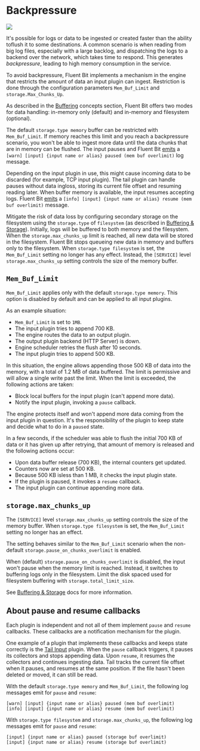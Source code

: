 # Backpressure

<img referrerpolicy="no-referrer-when-downgrade" src="https://static.scarf.sh/a.png?x-pxid=63e37cfe-9ce3-4a18-933a-76b9198958c1" />

It's possible for logs or data to be ingested or created faster than the ability toflush it to some destinations. A common scenario is when reading from big log files, especially with a large backlog, and dispatching the logs to a backend over the network, which takes time to respond. This generates _backpressure_, leading to high memory consumption in the service.

To avoid backpressure, Fluent Bit implements a mechanism in the engine that restricts the amount of data an input plugin can ingest. Restriction is done through the configuration parameters `Mem_Buf_Limit` and `storage.Max_Chunks_Up`.

As described in the [Buffering](../concepts/buffering.md) concepts section, Fluent Bit offers two modes for data handling: in-memory only (default) and in-memory and filesystem (optional).

The default `storage.type memory` buffer can be restricted with `Mem_Buf_Limit`. If memory reaches this limit and you reach a backpressure scenario, you won't be able to ingest more data until the data chunks that are in memory can be flushed. The input pauses and Fluent Bit [emits](https://github.com/fluent/fluent-bit/blob/v2.0.0/src/flb_input_chunk.c#L1334) a `[warn] [input] {input name or alias} paused (mem buf overlimit)` log message.

Depending on the input plugin in use, this might cause incoming data to be discarded (for example, TCP input plugin). The tail plugin can handle pauses without data ingloss, storing its current file offset and resuming reading later. When buffer memory is available, the input resumes accepting logs. Fluent Bit [emits](https://github.com/fluent/fluent-bit/blob/v2.0.0/src/flb_input_chunk.c#L1277) a `[info] [input] {input name or alias} resume (mem buf overlimit)` message.

Mitigate the risk of data loss by configuring secondary storage on the filesystem using the `storage.type` of `filesystem` (as described in [Buffering & Storage](buffering-and-storage.md)). Initially, logs will be buffered to both memory and the filesystem. When the `storage.max_chunks_up` limit is reached, all new data will be stored in the filesystem. Fluent Bit stops queueing new data in memory and buffers only to the filesystem. When `storage.type filesystem` is set, the `Mem_Buf_Limit` setting no longer has any effect. Instead, the `[SERVICE]` level `storage.max_chunks_up` setting controls the size of the memory buffer.

## `Mem_Buf_Limit`

`Mem_Buf_Limit` applies only with the default `storage.type memory`. This option is disabled by default and can be applied to all input plugins.

As an example situation:

- `Mem_Buf_Limit` is set to `1MB`.
- The input plugin tries to append 700&nbsp;KB.
- The engine routes the data to an output plugin.
- The output plugin backend (HTTP Server) is down.
- Engine scheduler retries the flush after 10 seconds.
- The input plugin tries to append 500&nbsp;KB.

In this situation, the engine allows appending those 500&nbsp;KB of data into the memory, with a total of 1.2&nbsp;MB of data buffered. The limit is permissive and will allow a single write past the limit. When the limit is exceeded, the following actions are taken:

- Block local buffers for the input plugin (can't append more data).
- Notify the input plugin, invoking a `pause` callback.

The engine protects itself and won't append more data coming from the input plugin in question. It's the responsibility of the plugin to keep state and decide what to do in a `paused` state.

In a few seconds, if the scheduler was able to flush the initial 700&nbsp;KB of data or it has given up after retrying, that amount of memory is released and the following actions occur:

- Upon data buffer release (700&nbsp;KB), the internal counters get updated.
- Counters now are set at 500&nbsp;KB.
- Because 500&nbsp;KB isless than 1&nbsp;MB, it checks the input plugin state.
- If the plugin is paused, it invokes a `resume` callback.
- The input plugin can continue appending more data.

## `storage.max_chunks_up`

The `[SERVICE]` level `storage.max_chunks_up` setting controls the size of the memory buffer. When `storage.type filesystem` is set, the `Mem_Buf_Limit` setting no longer has an effect.

The setting behaves similar to the `Mem_Buf_Limit` scenario when the non-default `storage.pause_on_chunks_overlimit` is enabled.

When (default) `storage.pause_on_chunks_overlimit` is disabled, the input won't pause when the memory limit is reached. Instead, it switches to buffering logs only in the filesystem. Limit the disk spaced used for filesystem buffering with `storage.total_limit_size`.

See [Buffering & Storage](buffering-and-storage.md) docs for more information.

## About pause and resume callbacks

Each plugin is independent and not all of them implement `pause` and `resume` callbacks. These callbacks are a notification mechanism for the plugin.

One example of a plugin that implements these callbacks and keeps state correctly is the [Tail Input](../pipeline/inputs/tail.md) plugin. When the `pause` callback triggers, it pauses its collectors and stops appending data. Upon `resume`, it resumes the collectors and continues ingesting data. Tail tracks the current file offset when it pauses, and resumes at the same position. If the file hasn't been deleted or moved, it can still be read.

With the default `storage.type memory` and `Mem_Buf_Limit`, the following log messages emit for `pause` and `resume`:

```text
[warn] [input] {input name or alias} paused (mem buf overlimit)
[info] [input] {input name or alias} resume (mem buf overlimit)
```

With `storage.type filesystem` and `storage.max_chunks_up`, the following log messages emit for `pause` and `resume`:

```text
[input] {input name or alias} paused (storage buf overlimit)
[input] {input name or alias} resume (storage buf overlimit)
```
